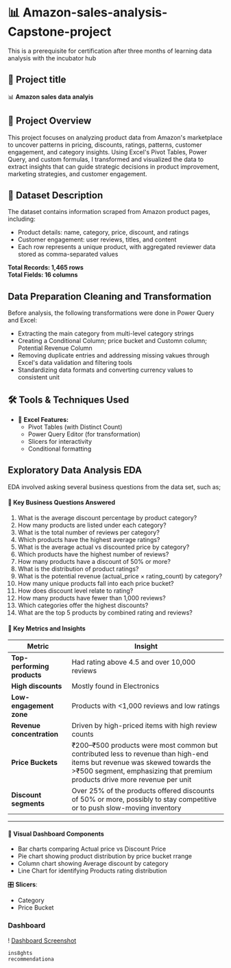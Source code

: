 # 📊 Amazon-sales-analysis-Capstone-project
This is a prerequisite for certification after three months of learning data analysis with the incubator hub

## 📌 Project title 
📊 **Amazon sales data analyis**

##  📂 Project Overview

This project focuses on analyzing product data from Amazon's marketplace to uncover patterns in pricing, discounts, ratings, patterns, customer engagement, and category insights. Using Excel's Pivot Tables, Power Query, and custom formulas, I transformed and visualized the data to extract insights that can guide strategic decisions in product improvement, marketing strategies, and customer engagement. 

## 📁 Dataset Description
The dataset contains information scraped from Amazon product pages, including: 
- Product details: name, category, price, discount, and ratings 
 - Customer engagement: user reviews, titles, and content 
 - Each row represents a unique product, with aggregated reviewer data stored as comma-separated values

**Total Records: 	1,465 rows**       
**Total Fields: 16 columns** 

## Data Preparation Cleaning and Transformation
Before analysis, the following transformations were done in Power Query and Excel:
 - Extracting the main category from multi-level category strings
 - Creating a Conditional Column; price bucket and Customn column; Potential Revenue Column
 - Removing duplicate entries and addressing missing vakues through Excel's data validation and filtering tools
 - Standardizing data formats and converting currency values to consistent unit
   
## 🛠 Tools & Techniques Used
- 📌 **Excel Features:**
  - Pivot Tables (with Distinct Count)
  - Power Query Editor (for transformation)
  - Slicers for interactivity
  - Conditional formatting
  
## Exploratory Data Analysis EDA
EDA involved asking several business questions from the data set, such as;

#### 🧠 Key Business Questions Answered
1. What is the average discount percentage by product category?
2. How many products are listed under each category?
3. What is the total number of reviews per category?
4. Which products have the highest average ratings?
5. What is the average actual vs discounted price by category?
6. Which products have the highest number of reviews?
7. How many products have a discount of 50% or more?
8. What is the distribution of product ratings?
9. What is the potential revenue (actual_price × rating_count) by category?
10. How many unique products fall into each price bucket?
11. How does discount level relate to rating?
12. How many products have fewer than 1,000 reviews?
13. Which categories offer the highest discounts?
14. What are the top 5 products by combined rating and reviews?

#### 📌 Key Metrics and Insights
| Metric | Insight |
|--------|---------|
| **Top-performing products** | Had rating above 4.5 and over 10,000 reviews |
| **High discounts** | Mostly found in Electronics |
| **Low-engagement zone** | Products with <1,000 reviews and low ratings |
| **Revenue concentration** | Driven by high-priced items with high review counts |
| **Price Buckets** | ₹200–₹500 products were most common but contributed less to revenue than high-end items but revenue was skewed towards the >₹500 segment, emphasizing that premium products drive more revenue per unit |
| **Discount segments** | Over 25% of the products offered discounts of 50% or more, possibly to stay competitive or to push slow-moving inventory | 

---
 #### 🔵 Visual Dashboard Components
  - Bar charts comparing Actual price vs Discount Price
  -  Pie chart showing product distribution by price bucket rrange
  -  Column chart showing Average discount by category
  -  Line Chart for identifying Products rating distribution

 🎛️ **Slicers**:
  - Category
  - Price Bucket

### Dashboard

! [Dashboard Screenshot](DASHBOARD.png)


    ins8ghts
    recommendationa

